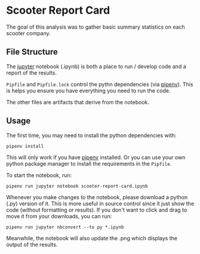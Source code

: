 # Scooter Report Card
The goal of this analysis was to gather basic summary statistics on each scooter company.

## File Structure
The [jupyter] notebook (.ipynb) is both a place to run / develop code and a report of the results.

`Pipfile` and `Pipfile.lock` control the pythn dependencies (via [pipenv]).
This is helps you ensure you have everything you need to run the code.

The other files are artifacts that derive from the notebook.

## Usage
The first time, you may need to install the python dependencies with:
```
pipenv install
```
This will only work if you have [pipenv] installed.
Or you can use your own python package manager to install the requirements in the `Pipfile`.

To start the notebook, run:
```
pipenv run jupyter notebook scooter-report-card.ipynb
```

Whenever you make changes to the notebook, please download a python (.py) version of it.
This is more useful in source control since it just show the code (without formatting or results).
If you don't want to click and drag to move it from your downloads, you can run:
```
pipenv run jupyter nbconvert --to py *.ipynb
```

Meanwhile, the notebook will also update the .png which displays the output of the results.


[jupyter]: https://jupyter.org/index.html
[pipenv]: https://pipenv-fork.readthedocs.io/en/latest/
